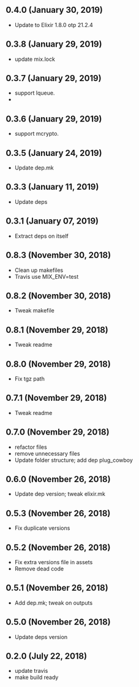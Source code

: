## 0.4.0 (January 30, 2019)
  - Update to Elixir 1.8.0 otp 21.2.4

## 0.3.8 (January 29, 2019)
  - update mix.lock

## 0.3.7 (January 29, 2019)
  - support lqueue.
  -
## 0.3.6 (January 29, 2019)
  - support mcrypto.

## 0.3.5 (January 24, 2019)
  - Update dep.mk

## 0.3.3 (January 11, 2019)
  - Update deps

## 0.3.1 (January 07, 2019)
  - Extract deps on itself

## 0.8.3 (November 30, 2018)
  - Clean up makefiles
  - Travis use MIX_ENV=test

## 0.8.2 (November 30, 2018)
  - Tweak makefile

## 0.8.1 (November 29, 2018)
  - Tweak readme

## 0.8.0 (November 29, 2018)
  - Fix tgz path

## 0.7.1 (November 29, 2018)
  - Tweak readme

## 0.7.0 (November 29, 2018)
  - refactor files
  - remove unnecessary files
  - Update folder structure; add dep plug_cowboy

## 0.6.0 (November 26, 2018)
  - Update dep version; tweak elixir.mk

## 0.5.3 (November 26, 2018)
  - Fix duplicate versions

## 0.5.2 (November 26, 2018)
  - Fix extra versions file in assets
  - Remove dead code

## 0.5.1 (November 26, 2018)
  - Add dep.mk; tweak on outputs

## 0.5.0 (November 26, 2018)
  - Update deps version

## 0.2.0 (July 22, 2018)
  - update travis
  - make build ready
